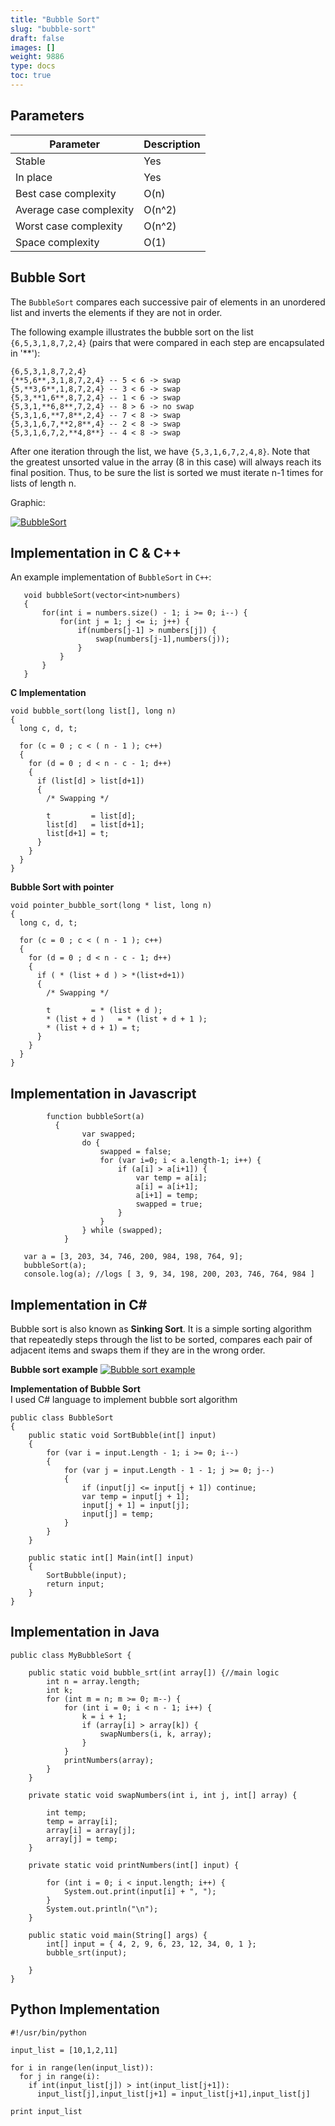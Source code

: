 ```yaml
---
title: "Bubble Sort"
slug: "bubble-sort"
draft: false
images: []
weight: 9886
type: docs
toc: true
---
```


## Parameters
| Parameter | Description | 
| ----------| ----------- |
| Stable    | Yes |
| In place  | Yes |
| Best case complexity | O(n) |
| Average case complexity | O(n^2) |
| Worst case complexity | O(n^2) |
| Space complexity | O(1)

## Bubble Sort
The `BubbleSort` compares each successive pair of elements in an unordered list and inverts the elements if they are not in order. 

The following example illustrates the bubble sort on the list `{6,5,3,1,8,7,2,4}` (pairs that were compared in each step are encapsulated in '**'):

    {6,5,3,1,8,7,2,4}
    {**5,6**,3,1,8,7,2,4} -- 5 < 6 -> swap
    {5,**3,6**,1,8,7,2,4} -- 3 < 6 -> swap
    {5,3,**1,6**,8,7,2,4} -- 1 < 6 -> swap
    {5,3,1,**6,8**,7,2,4} -- 8 > 6 -> no swap
    {5,3,1,6,**7,8**,2,4} -- 7 < 8 -> swap
    {5,3,1,6,7,**2,8**,4} -- 2 < 8 -> swap
    {5,3,1,6,7,2,**4,8**} -- 4 < 8 -> swap

After one iteration through the list, we have `{5,3,1,6,7,2,4,8}`. Note that the greatest unsorted value in the array (8 in this case) will always reach its final position. Thus, to be sure the list is sorted we must iterate n-1 times for lists of length n.

Graphic:

[![BubbleSort][1]][1]


  [1]: http://i.stack.imgur.com/NJPXP.gif

## Implementation in  C & C++
An example implementation of `BubbleSort` in `C++`:

       void bubbleSort(vector<int>numbers)
       {
           for(int i = numbers.size() - 1; i >= 0; i--) {
               for(int j = 1; j <= i; j++) {
                   if(numbers[j-1] > numbers[j]) {
                       swap(numbers[j-1],numbers(j));
                   }
               }
           }
       }

**C Implementation**

    void bubble_sort(long list[], long n)
    {
      long c, d, t;
     
      for (c = 0 ; c < ( n - 1 ); c++)
      {
        for (d = 0 ; d < n - c - 1; d++)
        {
          if (list[d] > list[d+1])
          {
            /* Swapping */
     
            t         = list[d];
            list[d]   = list[d+1];
            list[d+1] = t;
          }
        }
      }
    }

**Bubble Sort with pointer**

    void pointer_bubble_sort(long * list, long n)
    {
      long c, d, t;
     
      for (c = 0 ; c < ( n - 1 ); c++)
      {
        for (d = 0 ; d < n - c - 1; d++)
        {
          if ( * (list + d ) > *(list+d+1))
          {
            /* Swapping */
     
            t         = * (list + d );
            * (list + d )   = * (list + d + 1 );
            * (list + d + 1) = t;
          }
        }
      }
    }

## Implementation in Javascript
            function bubbleSort(a)
              {
                    var swapped;
                    do {
                        swapped = false;
                        for (var i=0; i < a.length-1; i++) {
                            if (a[i] > a[i+1]) {
                                var temp = a[i];
                                a[i] = a[i+1];
                                a[i+1] = temp;
                                swapped = true;
                            }
                        }
                    } while (swapped);
                }
        
       var a = [3, 203, 34, 746, 200, 984, 198, 764, 9];
       bubbleSort(a);
       console.log(a); //logs [ 3, 9, 34, 198, 200, 203, 746, 764, 984 ]

## Implementation in C#
Bubble sort is also known as **Sinking Sort**. It is a simple sorting algorithm that repeatedly steps through the list to be sorted, compares each pair of adjacent items and swaps them if they are in the wrong order.

**Bubble sort example**
[![Bubble sort example][1]][1]

  [1]: http://i.stack.imgur.com/SDHQM.jpg

**Implementation of Bubble Sort**<br>
I used C# language to implement bubble sort algorithm

    public class BubbleSort
    {
        public static void SortBubble(int[] input)
        {
            for (var i = input.Length - 1; i >= 0; i--)
            {
                for (var j = input.Length - 1 - 1; j >= 0; j--)
                {
                    if (input[j] <= input[j + 1]) continue;
                    var temp = input[j + 1];
                    input[j + 1] = input[j];
                    input[j] = temp;
                }
            }
        }

        public static int[] Main(int[] input)
        {
            SortBubble(input);
            return input;
        }
    }

## Implementation in Java
    public class MyBubbleSort {
      
        public static void bubble_srt(int array[]) {//main logic
            int n = array.length;
            int k;
            for (int m = n; m >= 0; m--) {
                for (int i = 0; i < n - 1; i++) {
                    k = i + 1;
                    if (array[i] > array[k]) {
                        swapNumbers(i, k, array);
                    }
                }
                printNumbers(array);
            }
        }
      
        private static void swapNumbers(int i, int j, int[] array) {
      
            int temp;
            temp = array[i];
            array[i] = array[j];
            array[j] = temp;
        }
      
        private static void printNumbers(int[] input) {
              
            for (int i = 0; i < input.length; i++) {
                System.out.print(input[i] + ", ");
            }
            System.out.println("\n");
        }
      
        public static void main(String[] args) {
            int[] input = { 4, 2, 9, 6, 23, 12, 34, 0, 1 };
            bubble_srt(input);
      
        }
    }

## Python Implementation
    #!/usr/bin/python

    input_list = [10,1,2,11]

    for i in range(len(input_list)):
      for j in range(i):
        if int(input_list[j]) > int(input_list[j+1]):
          input_list[j],input_list[j+1] = input_list[j+1],input_list[j]

    print input_list


